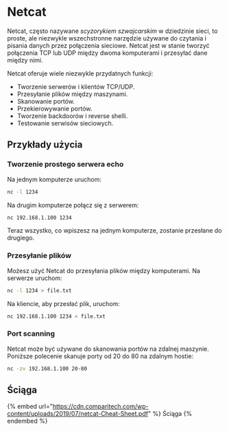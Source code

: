 # Netcat

Netcat, często nazywane *scyzorykiem szwajcarskim* w dziedzinie sieci, to proste, ale niezwykle wszechstronne narzędzie używane do czytania i pisania danych przez połączenia sieciowe. Netcat jest w stanie tworzyć połączenia TCP lub UDP między dwoma komputerami i przesyłać dane między nimi.

Netcat oferuje wiele niezwykle przydatnych funkcji:

- Tworzenie serwerów i klientów TCP/UDP.
- Przesyłanie plików między maszynami.
- Skanowanie portów.
- Przekierowywanie portów.
- Tworzenie backdoorów i reverse shelli.
- Testowanie serwisów sieciowych.

## Przykłady użycia

### Tworzenie prostego serwera echo

Na jednym komputerze uruchom:

```bash
nc -l 1234
```

Na drugim komputerze połącz się z serwerem:

```bash
nc 192.168.1.100 1234
```

Teraz wszystko, co wpiszesz na jednym komputerze, zostanie przesłane do drugiego.

### Przesyłanie plików

Możesz użyć Netcat do przesyłania plików między komputerami. Na serwerze uruchom:

```bash
nc -l 1234 > file.txt
```

Na kliencie, aby przesłać plik, uruchom:

```bash
nc 192.168.1.100 1234 < file.txt
```

### Port scanning

Netcat może być używane do skanowania portów na zdalnej maszynie. Poniższe polecenie skanuje porty od 20 do 80 na zdalnym hostie:

```bash
nc -zv 192.168.1.100 20-80
```

## Ściąga

{% embed url="https://cdn.comparitech.com/wp-content/uploads/2019/07/netcat-Cheat-Sheet.pdf" %}
Ściąga
{% endembed %}
